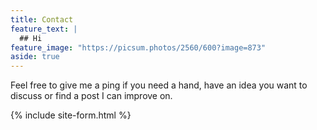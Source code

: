 ```yaml
---
title: Contact
feature_text: |
  ## Hi
feature_image: "https://picsum.photos/2560/600?image=873"
aside: true
---
```


Feel free to give me a ping if you need a hand, have an idea you want to discuss or find a post I can improve on.

{% include site-form.html %}
